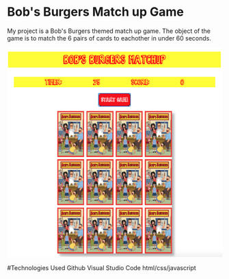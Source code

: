 # Bob's Burgers Match up Game
My project is a Bob's Burgers themed match up game. The object of the game is to match the 6 pairs of cards to eachother in under 60 seconds. 

![image](https://raw.githubusercontent.com/MartezMcDaniel/ProjectOne/main/images/Screen%20Shot%202020-12-29%20at%2012.36.58%20AM.png)

#Technologies Used
  Github
  Visual Studio Code
  html/css/javascript
